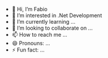 - 👋 Hi, I’m Fabio
- 👀 I’m interested in .Net Development
- 🌱 I’m currently learning ...
- 💞️ I’m looking to collaborate on ...
- 📫 How to reach me ...
- 😄 Pronouns: ...
- ⚡ Fun fact: ...

<!---
fabiobissoli/fabiobissoli is a ✨ special ✨ repository because its `README.md` (this file) appears on your GitHub profile.
You can click the Preview link to take a look at your changes.
--->
